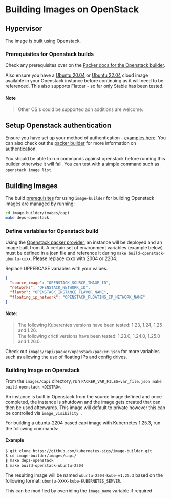 # Building Images on OpenStack

## Hypervisor

The image is built using Openstack.

### Prerequisites for Openstack builds

Check any prerequisites over on the [Packer docs for the Openstack builder](https://developer.hashicorp.com/packer/plugins/builders/openstack).

Also ensure you have a [Ubuntu 20.04](https://cloud-images.ubuntu.com/focal/current/) or [Ubuntu 22.04](https://cloud-images.ubuntu.com/jammy/current/) cloud image available in your Openstack instance before continuing as it will need to be referenced.
This also supports Flatcar - so far only Stable has been tested.

#### Note
> Other OS's could be supported adn additions are welcome.

## Setup Openstack authentication
Ensure you have set up your method of authentication - [examples here](https://docs.openstack.org/python-openstackclient/zed/cli/authentication.html).
You can also check out the [packer builder](https://developer.hashicorp.com/packer/plugins/builders/openstack#configuration-reference) for more information on authentication.

You should be able to run commands against openstack before running this builder otherwise it will fail.
You can test with a simple command such as `openstack image list`.

## Building Images

The build [prerequisites](../capi.md#prerequisites) for using `image-builder` for
building Openstack images are managed by running:

```bash
cd image-builder/images/capi
make deps-openstack
```

### Define variables for Openstack build
Using the [Openstack packer provider](https://developer.hashicorp.com/packer/plugins/builders/openstack), an instance will be deployed and an image built from it.
A certain set of environment variables (example below) must be defined in a josn file  and reference it during `make build-openstack-ubuntu-xxxx`. Please replace xxxx with 2004 or 2204.

Replace UPPERCASE variables with your values.
```json
{
  "source_image": "OPENSTACK_SOURCE_IMAGE_ID",
  "networks": "OPENSTACK_NETWORK_ID",
  "flavor": "OPENSTACK_INSTANCE_FLAVOR_NAME",
  "floating_ip_network": "OPENSTACK_FLOATING_IP_NETWORK_NAME"
}
```

#### Note:
> The following Kuberentes versions have been tested: 1.23, 1.24, 1.25 and 1.26. <br>
The following crictl versions have been tested: 1.23.0, 1.24.0, 1.25.0 and 1.26.0.

Check out `images/capi/packer/openstack/packer.json` for more variables such as allowing the use of floating IPs and config drives.

### Building Image on Openstack

From the `images/capi` directory, run `PACKER_VAR_FILES=var_file.json make build-openstack-<DISTRO>`.

An instance is built in Openstack from the source image defined and once completed, the instance is shutdown and the image gets created that can then be used afterwards.
This image will default to private however this can be controlled via `image_visibility `.

For building a ubuntu-2204 based capi image with Kubernetes 1.25.3, run the following commands:

#### Example
```bash
$ git clone https://github.com/kubernetes-sigs/image-builder.git
$ cd image-builder/images/capi/
$ make deps-openstack
$ make build-openstack-ubuntu-2204
```

The resulting image will be named `ubuntu-2204-kube-v1.25.3` based on the following format: `ubuntu-XXXX-kube-KUBERNETES_SEMVER`.

This can be modified by overriding the `image_name` variable if required.
